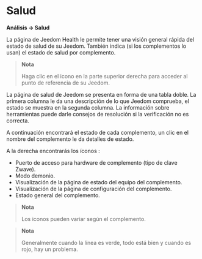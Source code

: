 # Salud
**Análisis → Salud**

La página de Jeedom Health le permite tener una visión general rápida del estado de salud de su Jeedom.
También indica (si los complementos lo usan) el estado de salud por complemento.

> **Nota**
>
> Haga clic en el icono en la parte superior derecha para acceder al punto de referencia de su Jeedom.

La página de salud de Jeedom se presenta en forma de una tabla doble.
La primera columna le da una descripción de lo que Jeedom comprueba, el estado se muestra en la segunda columna.
La información sobre herramientas puede darle consejos de resolución si la verificación no es correcta.

A continuación encontrará el estado de cada complemento, un clic en el nombre del complemento le da detalles de estado.

A la derecha encontrarás los íconos :

-   Puerto de acceso para hardware de complemento (tipo de clave Zwave).
-   Modo demonio.
-   Visualización de la página de estado del equipo del complemento.
-   Visualización de la página de configuración del complemento.
-   Estado general del complemento.

> **Nota**
>
> Los iconos pueden variar según el complemento.

> **Nota**
>
> Generalmente cuando la línea es verde, todo está bien y cuando es rojo, hay un problema.
